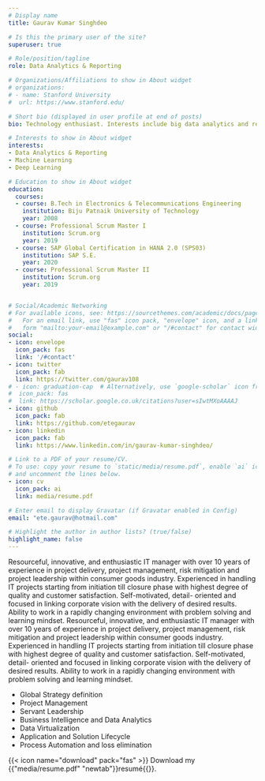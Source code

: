 ```yaml
---
# Display name
title: Gaurav Kumar Singhdeo

# Is this the primary user of the site?
superuser: true

# Role/position/tagline
role: Data Analytics & Reporting

# Organizations/Affiliations to show in About widget
# organizations:
# - name: Stanford University
#  url: https://www.stanford.edu/

# Short bio (displayed in user profile at end of posts)
bio: Technology enthusiast. Interests include big data analytics and reporting.

# Interests to show in About widget
interests:
- Data Analytics & Reporting
- Machine Learning 
- Deep Learning

# Education to show in About widget
education:
  courses:
  - course: B.Tech in Electronics & Telecommunications Engineering
    institution: Biju Patnaik University of Technology
    year: 2008
  - course: Professional Scrum Master I
    institution: Scrum.org
    year: 2019
  - course: SAP Global Certification in HANA 2.0 (SPS03)
    institution: SAP S.E.
    year: 2020
  - course: Professional Scrum Master II
    institution: Scrum.org
    year: 2019


# Social/Academic Networking
# For available icons, see: https://sourcethemes.com/academic/docs/page-builder/#icons
#   For an email link, use "fas" icon pack, "envelope" icon, and a link in the
#   form "mailto:your-email@example.com" or "/#contact" for contact widget.
social:
- icon: envelope
  icon_pack: fas
  link: '/#contact'
- icon: twitter
  icon_pack: fab
  link: https://twitter.com/gaurav108
# - icon: graduation-cap  # Alternatively, use `google-scholar` icon from `ai` icon pack
#  icon_pack: fas
#  link: https://scholar.google.co.uk/citations?user=sIwtMXoAAAAJ
- icon: github
  icon_pack: fab
  link: https://github.com/etegaurav
- icon: linkedin
  icon_pack: fab
  link: https://www.linkedin.com/in/gaurav-kumar-singhdeo/

# Link to a PDF of your resume/CV.
# To use: copy your resume to `static/media/resume.pdf`, enable `ai` icons in `params.toml`, 
# and uncomment the lines below.
- icon: cv
  icon_pack: ai
  link: media/resume.pdf

# Enter email to display Gravatar (if Gravatar enabled in Config)
email: "ete.gaurav@hotmail.com"

# Highlight the author in author lists? (true/false)
highlight_name: false
---
```


Resourceful, innovative, and enthusiastic IT manager with over 10 years of experience in project delivery, project management, risk mitigation and project leadership within consumer goods industry. Experienced in handling IT projects starting from initiation till closure phase with highest degree of quality and customer satisfaction. Self-motivated, detail- oriented and focused in linking corporate vision with the delivery of desired results. Ability to work in a rapidly changing environment with problem solving and learning mindset.
Resourceful, innovative, and enthusiastic IT manager with over 10 years of experience in project delivery, project management, risk mitigation and project leadership within consumer goods industry. Experienced in handling IT projects starting from initiation till closure phase with highest degree of quality and customer satisfaction. Self-motivated, detail- oriented and focused in linking corporate vision with the delivery of desired results. Ability to work in a rapidly changing environment with problem solving and learning mindset.
*  Global Strategy definition
*  Project Management
*  Servant Leadership
*  Business Intelligence and Data Analytics
*  Data Virtualization
*  Application and Solution Lifecycle
*  Process Automation and loss elimination

{{< icon name="download" pack="fas" >}} Download my {{"media/resume.pdf" "newtab"}}resumé{{}}.
